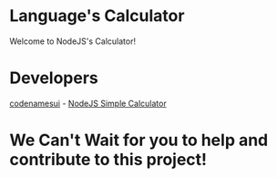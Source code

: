 # Language's Calculator
Welcome to NodeJS's Calculator!

# Developers
[codenamesui](https://github.com/codenamesui) - [NodeJS Simple Calculator](https://github.com/dominic754/CalculatorInEveryLanguage/tree/main/nodejs)

# We Can't Wait for you to help and contribute to this project!

